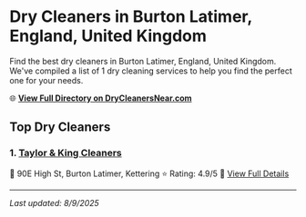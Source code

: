 # Dry Cleaners in Burton Latimer, England, United Kingdom

Find the best dry cleaners in Burton Latimer, England, United Kingdom. We've compiled a list of 1 dry cleaning services to help you find the perfect one for your needs.

🌐 **[View Full Directory on DryCleanersNear.com](https://drycleanersnear.com/city/United%20Kingdom/England/Burton%20Latimer)**

## Top Dry Cleaners

### 1. [Taylor & King Cleaners](https://drycleanersnear.com/dryCleaner/6891670a2c4a23913ff116ed/taylor-king-cleaners)
📍 90E High St, Burton Latimer, Kettering
⭐ Rating: 4.9/5
🔗 [View Full Details](https://drycleanersnear.com/dryCleaner/6891670a2c4a23913ff116ed/taylor-king-cleaners)


---

*Last updated: 8/9/2025*
